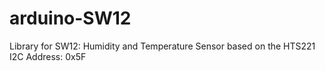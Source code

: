 # arduino-SW12
Library for SW12: Humidity and Temperature Sensor based on the HTS221
I2C Address: 0x5F
